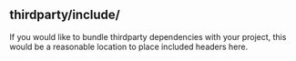 ## thirdparty/include/
If you would like to bundle thirdparty dependencies with your project, this would be a reasonable location to place included headers here.
